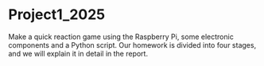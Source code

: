# Project1_2025
Make a quick reaction game using the Raspberry Pi, some electronic components and a Python script.
Our homework is divided into four stages, and we will explain it in detail in the report.

